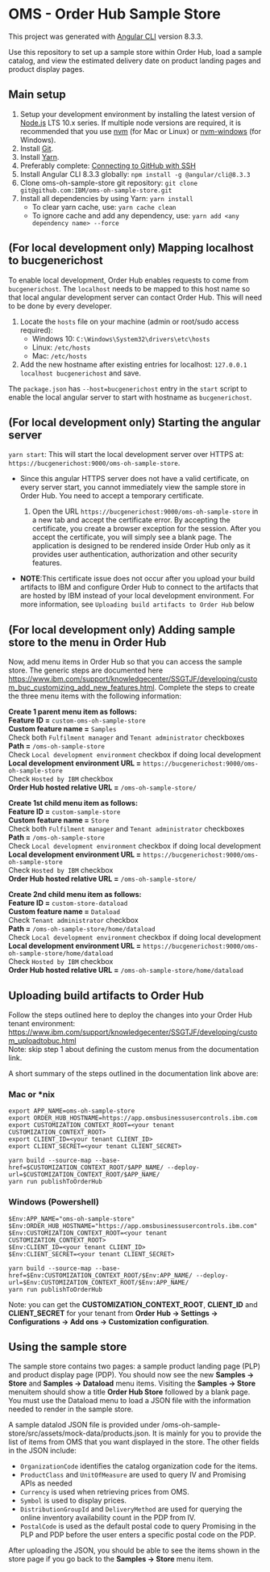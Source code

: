 # OMS - Order Hub Sample Store

This project was generated with [Angular CLI](https://github.com/angular/angular-cli) version 8.3.3.

Use this repository to set up a sample store within Order Hub, load a sample catalog, and view the estimated delivery date on product landing pages and product display pages.

## Main setup

1. Setup your development environment by installing the latest version of [Node.js](https://nodejs.org/en/download/releases/) LTS 10.x series. If multiple node versions are required, it is recommended that you use [nvm](https://github.com/nvm-sh/nvm) (for Mac or Linux) or [nvm-windows](https://github.com/coreybutler/nvm-windows) (for Windows).
2. Install [Git](https://git-scm.com/).
3. Install [Yarn](https://yarnpkg.com/en/docs/install).
4. Preferably complete: [Connecting to GitHub with SSH](https://help.github.com/en/articles/connecting-to-github-with-ssh)
5. Install Angular CLI 8.3.3 globally: `npm install -g @angular/cli@8.3.3`
6. Clone oms-oh-sample-store git repository: `git clone git@github.com:IBM/oms-oh-sample-store.git`
7. Install all dependencies by using Yarn: `yarn install`
    * To clear yarn cache, use: `yarn cache clean`
    * To ignore cache and add any dependency, use: `yarn add <any dependency name> --force`

## (For local development only) Mapping localhost to bucgenerichost

To enable local development, Order Hub enables requests to come from `bucgenerichost`. The `localhost` needs to be mapped to this host name so that local angular development server can contact Order Hub. This will need to be done by every developer.
1. Locate the `hosts` file on your machine (admin or root/sudo access required):
    * Windows 10: `C:\Windows\System32\drivers\etc\hosts`
    * Linux: `/etc/hosts`
    * Mac: `/etc/hosts`
2. Add the new hostname after existing entries for localhost: `127.0.0.1 localhost bucgenerichost` and save.

The `package.json` has `--host=bucgenerichost` entry in the `start` script to enable the local angular server to start with hostname as `bucgenerichost`.

## (For local development only) Starting the angular server

`yarn start`: This will start the local development server over HTTPS at: `https://bucgenerichost:9000/oms-oh-sample-store`.

* Since this angular HTTPS server does not have a valid certificate, on every server start, you cannot immediately view the sample store in Order Hub. You need to accept a temporary certificate.
    1. Open the URL `https://bucgenerichost:9000/oms-oh-sample-store` in a new tab and accept the certificate error. By accepting the certificate, you create a browser exception for the session. After you accept the certificate, you will simply see a blank page. The application is designed to be rendered inside Order Hub only as it provides user authentication, authorization and other security features.

* **NOTE**:This certificate issue does not occur after you upload your build artifacts to IBM and configure Order Hub to connect to the artifacts that are hosted by IBM instead of your local development environment.  For more information, see `Uploading build artifacts to Order Hub` below


## (For local development only) Adding sample store to the menu in Order Hub

Now, add menu items in Order Hub so that you can access the sample store. The generic steps are documented here https://www.ibm.com/support/knowledgecenter/SSGTJF/developing/custom_buc_customizing_add_new_features.html. Complete the steps to create the three menu items with the following information:

**Create 1 parent menu item as follows:**  
**Feature ID =** `custom-oms-oh-sample-store`  
**Custom feature name =** `Samples`  
Check both `Fulfilment manager` and `Tenant administrator` checkboxes  
**Path =** `/oms-oh-sample-store`  
Check `Local development environment` checkbox if doing local development  
**Local development environment URL =** `https://bucgenerichost:9000/oms-oh-sample-store`  
Check `Hosted by IBM` checkbox  
**Order Hub hosted relative URL =** `/oms-oh-sample-store/`  

**Create 1st child menu item as follows:**  
**Feature ID =** `custom-sample-store`  
**Custom feature name =** `Store`  
Check both `Fulfilment manager` and `Tenant administrator` checkboxes  
**Path =** `/oms-oh-sample-store`  
Check `Local development environment` checkbox if doing local development  
**Local development environment URL =** `https://bucgenerichost:9000/oms-oh-sample-store`  
Check `Hosted by IBM` checkbox  
**Order Hub hosted relative URL =** `/oms-oh-sample-store/`  

**Create 2nd child menu item as follows:**  
**Feature ID =** `custom-store-dataload`  
**Custom feature name =** `Dataload`  
Check `Tenant administrator` checkbox  
**Path =** `/oms-oh-sample-store/home/dataload`  
Check `Local development environment` checkbox if doing local development  
**Local development environment URL =** `https://bucgenerichost:9000/oms-oh-sample-store/home/dataload`  
Check `Hosted by IBM` checkbox  
**Order Hub hosted relative URL =** `/oms-oh-sample-store/home/dataload`  

## Uploading build artifacts to Order Hub

Follow the steps outlined here to deploy the changes into your Order Hub tenant environment:
https://www.ibm.com/support/knowledgecenter/SSGTJF/developing/custom_uploadtobuc.html  
Note: skip step 1 about defining the custom menus from the documentation link.

A short summary of the steps outlined in the documentation link above are:

### Mac or *nix
```
export APP_NAME=oms-oh-sample-store
export ORDER_HUB_HOSTNAME=https://app.omsbusinessusercontrols.ibm.com
export CUSTOMIZATION_CONTEXT_ROOT=<your tenant CUSTOMIZATION_CONTEXT_ROOT>
export CLIENT_ID=<your tenant CLIENT_ID>
export CLIENT_SECRET=<your tenant CLIENT_SECRET>

yarn build --source-map --base-href=$CUSTOMIZATION_CONTEXT_ROOT/$APP_NAME/ --deploy-url=$CUSTOMIZATION_CONTEXT_ROOT/$APP_NAME/
yarn run publishToOrderHub
```  

### Windows (Powershell)
```
$Env:APP_NAME="oms-oh-sample-store"
$Env:ORDER_HUB_HOSTNAME="https://app.omsbusinessusercontrols.ibm.com"
$Env:CUSTOMIZATION_CONTEXT_ROOT=<your tenant CUSTOMIZATION_CONTEXT_ROOT>
$Env:CLIENT_ID=<your tenant CLIENT_ID>
$Env:CLIENT_SECRET=<your tenant CLIENT_SECRET>

yarn build --source-map --base-href=$Env:CUSTOMIZATION_CONTEXT_ROOT/$Env:APP_NAME/ --deploy-url=$Env:CUSTOMIZATION_CONTEXT_ROOT/$Env:APP_NAME/
yarn run publishToOrderHub
```
Note: you can get the **CUSTOMIZATION_CONTEXT_ROOT**, **CLIENT_ID** and **CLIENT_SECRET** for your tenant from **Order Hub -> Settings -> Configurations -> Add ons -> Customization configuration**.

## Using the sample store

The sample store contains two pages: a sample product landing page (PLP) and product display page (PDP).
You should now see the new **Samples -> Store** and **Samples -> Dataload** menu items. Visiting the **Samples -> Store** menuitem should show a title **Order Hub Store** followed by a blank page. You must use the Dataload menu to load a JSON file with the information needed to render in the sample store.

A sample datalod JSON file is provided under /oms-oh-sample-store/src/assets/mock-data/products.json. It is mainly for you to provide the list of items from OMS that you want displayed in the store. The other fields in the JSON include:
- `OrganizationCode` identifies the catalog organization code for the items. 
- `ProductClass` and `UnitOfMeasure` are used to query IV and Promising APIs as needed
- `Currency` is used when retrieving prices from OMS. 
- `Symbol` is used to display prices. 
- `DistributionGroupId` and `DeliveryMethod` are used for querying the online inventory availability count in the PDP from IV. 
- `PostalCode` is used as the default postal code to query Promising in the PLP and PDP before the user enters a specific postal code on the PDP.

After uploading the JSON, you should be able to see the items shown in the store page if you go back to the **Samples -> Store** menu item.
